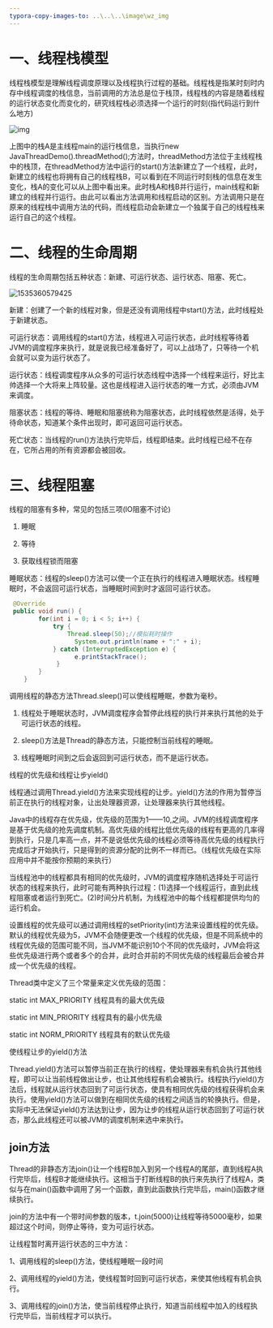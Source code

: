 ```yaml
---
typora-copy-images-to: ..\..\..\image\wz_img
---
```


# 一、线程栈模型

线程栈模型是理解线程调度原理以及线程执行过程的基础。线程栈是指某时刻时内存中线程调度的栈信息，当前调用的方法总是位于栈顶，线程栈的内容是随着线程的运行状态变化而变化的，研究线程栈必须选择一个运行的时刻(指代码运行到什么地方)

![img](https://img-blog.csdn.net/20140919195419085?watermark/2/text/aHR0cDovL2Jsb2cuY3Nkbi5uZXQvaHVzdF9zdXBlcm1hbg==/font/5a6L5L2T/fontsize/400/fill/I0JBQkFCMA==/dissolve/70/gravity/Center)

上图中的栈A是主线程main的运行栈信息，当执行new JavaThreadDemo().threadMethod();方法时，threadMethod方法位于主线程栈中的栈顶，在threadMethod方法中运行的start()方法新建立了一个线程，此时，新建立的线程也将拥有自己的线程栈B，可以看到在不同运行时刻栈的信息在发生变化，栈A的变化可以从上图中看出来。此时栈A和栈B并行运行，main线程和新建立的线程并行运行。由此可以看出方法调用和线程启动的区别。方法调用只是在原来的线程栈中调用方法的代码，而线程启动会新建立一个独属于自己的线程栈来运行自己的这个线程。

# 二、线程的生命周期

线程的生命周期包括五种状态：新建、可运行状态、运行状态、阻塞、死亡。

![1535360579425](D:\github\MyHome\image\wz_img\1535360579425.png)

新建：创建了一个新的线程对象，但是还没有调用线程中start()方法，此时线程处于新建状态。

可运行状态：调用线程的start()方法，线程进入可运行状态，此时线程等待着JVM的调度程序来执行，就是说我已经准备好了，可以上战场了，只等待一个机会就可以变为运行状态了。

运行状态：线程调度程序从众多的可运行状态线程中选择一个线程来运行，好比主帅选择一个大将来上阵较量。这也是线程进入运行状态的唯一方式，必须由JVM来调度。

阻塞状态：线程的等待、睡眠和阻塞统称为阻塞状态，此时线程依然是活得，处于待命状态，知道某个条件出现时，即可返回可运行状态。

死亡状态：当线程的run()方法执行完毕后，线程即结束。此时线程已经不在存在，它所占用的所有资源都会被回收。

# 三、线程阻塞

线程的阻塞有多种，常见的包括三项(IO阻塞不讨论)

1. 睡眠

2. 等待

3. 获取线程锁而阻塞

睡眠状态：线程的sleep()方法可以使一个正在执行的线程进入睡眠状态。线程睡眠时，不会返回可运行状态，当睡眠时间到时才返回可运行状态。



```java
 @Override
 public void run() {
		for(int i = 0; i < 5; i++) {
			try {
				Thread.sleep(50);//模拟耗时操作
                  System.out.println(name + ":" + i);
 			} catch (InterruptedException e) {
                  e.printStackTrace();
             }
		} 
	}
```

调用线程的静态方法Thread.sleep()可以使线程睡眠，参数为毫秒。

1. 线程处于睡眠状态时，JVM调度程序会暂停此线程的执行并来执行其他的处于可运行状态的线程。

2. sleep()方法是Thread的静态方法，只能控制当前线程的睡眠。

3. 线程睡眠时间到之后会返回到可运行状态，而不是运行状态。

线程的优先级和线程让步yield()

线程通过调用Thread.yield()方法来实现线程的让步。yield()方法的作用为暂停当前正在执行的线程对象，让出处理器资源，让处理器来执行其他线程。

Java中的线程存在优先级，优先级的范围为1——10,之间。JVM的线程调度程序是基于优先级的抢先调度机制。高优先级的线程比低优先级的线程有更高的几率得到执行，只是几率高一点，并不是说低优先级的线程必须等待高优先级的线程执行完成后才开始执行，只是得到的资源分配的比例不一样而已。（线程优先级在实际应用中并不能按你预期的来执行）

当线程池中的线程都具有相同的优先级时，JVM的调度程序随机选择处于可运行状态的线程来执行，此时可能有两种执行过程：(1)选择一个线程运行，直到此线程阻塞或者运行到死亡。(2)时间分片机制，为线程池中的每个线程都提供均匀的运行机会。

设置线程的优先级可以通过调用线程的setPriority(int)方法来设置线程的优先级。默认的线程优先级为5，JVM不会随便更改一个线程的优先级，但是不同系统中的线程优先级的范围可能不同，当JVM不能识别10个不同的优先级时，JVM会将这些优先级进行两个或者多个的合并，此时合并前的不同优先级的线程最后会被合并成一个优先级的线程。

Thread类中定义了三个常量来定义优先级的范围：

static int MAX_PRIORITY 线程具有的最大优先级

static int MIN_PRIORITY  线程具有的最小优先级

static int NORM_PRIORITY 线程具有的默认优先级



使线程让步的yield()方法

Thread.yield()方法可以暂停当前正在执行的线程，使处理器来有机会执行其他线程，即可以让当前线程做出让步，也让其他线程有机会被执行。线程执行yield()方法后，线程就从运行状态回到了可运行状态，使具有相同优先级的线程获得机会来执行。使用yield()方法可以做到在相同优先级的线程之间适当的轮换执行。但是，实际中无法保证yield()方法达到让步，因为让步的线程从运行状态回到了可运行状态，那么此线程还可以被JVM的调度机制来选中来执行。



## join方法

Thread的非静态方法join()让一个线程B加入到另一个线程A的尾部，直到线程A执行完毕后，线程B才能继续执行。这相当于打断线程B的执行来先执行了线程A，类似与在main()函数中调用了另一个函数，直到此函数执行完毕后，main()函数才继续执行。

join的方法中有一个带时间参数的版本，t.join(5000)让线程等待5000毫秒，如果超过这个时间，则停止等待，变为可运行状态。

让线程暂时离开运行状态的三中方法：

1、调用线程的sleep()方法，使线程睡眠一段时间

2、调用线程的yield()方法，使线程暂时回到可运行状态，来使其他线程有机会执行。

3、调用线程的join()方法，使当前线程停止执行，知道当前线程中加入的线程执行完毕后，当前线程才可以执行。